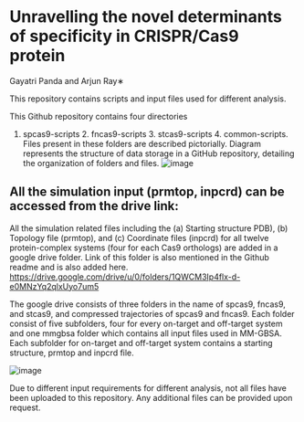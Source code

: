 # Unravelling the novel determinants of specificity in CRISPR/Cas9 protein
Gayatri Panda and Arjun Ray∗

This repository contains scripts and input files used for different analysis. 

This Github repository contains four directories
1.	spcas9-scripts 2. fncas9-scripts 3. stcas9-scripts 4. common-scripts. 
Files present in these folders are described pictorially.
Diagram represents the structure of data storage in a GitHub repository, detailing the organization of folders and files.
![image](https://github.com/user-attachments/assets/971d6ef2-b1fd-4a37-9e46-f603ecda6d4e)

 

   
## All the simulation input (prmtop, inpcrd) can be accessed from the drive link: 
All the simulation related files including the (a) Starting structure PDB), (b) Topology file (prmtop), and (c) Coordinate files (inpcrd) for all twelve protein-complex systems (four for each Cas9 orthologs) are added in a google drive folder. 
Link of this folder is also mentioned in the Github readme and is also added here. https://drive.google.com/drive/u/0/folders/1QWCM3Ip4flx-d-e0MNzYq2qlxUyo7um5
 
The google drive consists of three folders in the name of spcas9, fncas9, and stcas9, and compressed trajectories of spcas9 and fncas9. Each folder consist of five subfolders, four for every on-target and off-target system and one mmgbsa folder which contains all input files used in MM-GBSA. Each subfolder for on-target and off-target system contains a starting structure, prmtop and inpcrd file. 

![image](https://github.com/user-attachments/assets/60291d2f-27c3-4167-b2c6-520342167a02)

Due to different input requirements for different analysis, not all files have been uploaded to this repository. Any additional files can be provided upon request.

   
